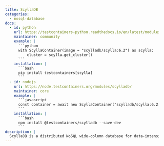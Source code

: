```yaml
---
title: ScyllaDB
categories:
  - nosql-database
docs:
  - id: python
    url: https://testcontainers-python.readthedocs.io/en/latest/modules/scylla/README.html
    maintainer: community
    example: |
      ```python
      with ScyllaContainer(image = "scylladb/scylla:6.2") as scylla:
          cluster = scylla.get_cluster()
      ```
    installation: |
      ```bash
      pip install testcontainers[scylla]
      ```
  - id: nodejs
    url: https://node.testcontainers.org/modules/scylladb/
    maintainer: core
    example: |
      ```javascript
      const container = await new ScyllaContainer("scylladb/scylla:6.2.0").start();
      ```
    installation: |
      ```bash
      npm install @testcontainers/scylladb --save-dev
      ```
description: |
  ScyllaDB is a distributed NoSQL wide-column database for data-intensive apps that require high performance and low latency.
---
```

